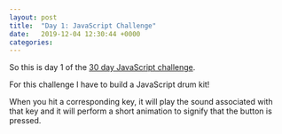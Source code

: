 ```yaml
---
layout: post
title:  "Day 1: JavaScript Challenge"
date:   2019-12-04 12:30:44 +0000
categories: 
---
```

So this is day 1 of the [30 day JavaScript challenge](https://javascript30.com/).

For this challenge I have to build a JavaScript drum kit!

When you hit a corresponding key, it will play the sound associated with that key and it will 
perform a short animation to signify that the button is pressed.